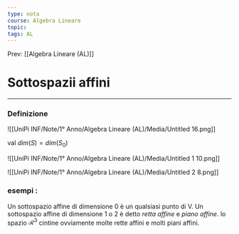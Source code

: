 ```yaml
---
type: nota
course: Algebra Lineare
topic: 
tags: AL
---
```


Prev: [[Algebra Lineare (AL)]]

# Sottospazii affini
---

### Definizione

![[UniPi INF/Note/1° Anno/Algebra Lineare (AL)/Media/Untitled 16.png]]

val $dim(S) = dim (S_0)$

![[UniPi INF/Note/1° Anno/Algebra Lineare (AL)/Media/Untitled 1 10.png]]

![[UniPi INF/Note/1° Anno/Algebra Lineare (AL)/Media/Untitled 2 8.png]]

### esempi :
Un sottospazio affine di dimensione 0 è un qualsiasi punto di V. Un sottospazio affine di dimensione 1 o 2 è detto *retta affine* e *piano affine*. lo spazio $\mathcal{R}^3$ cintine ovviamente molte rette affini e molti piani affini.
